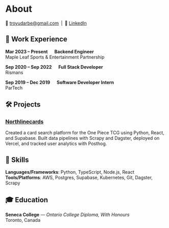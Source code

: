 # About

📧 [troyudarbe@gmail.com](mailto:troyudarbe@gmail.com) | 🏢 [LinkedIn](https://www.linkedin.com/in/troyudarbe/)

## 💼 Work Experience

**Mar 2023 – Present**  **Backend Engineer**  
Maple Leaf Sports & Entertainment Partnership

**Sep 2020 – Sep 2022**  **Full Stack Developer**  
Rismans

**Sep 2019 – Dec 2019**  **Software Developer Intern**  
ParTech

## 🛠 Projects

### [Northlinecards](https://www.northlinecards.ca)  
Created a card search platform for the One Piece TCG using Python, React, and Supabase. Built data pipelines with Scrapy and Dagster, deployed on Vercel, and tracked user analytics with Posthog.

## 🧠 Skills

**Languages/Frameworks**: Python, TypeScript, Node.js, React  
**Tools/Platforms**: AWS, Postgres, Supabase, Kubernetes, Git, Dagster, Scrapy

## 🎓 Education

**Seneca College** — *Ontario College Diploma, With Honours*  
Toronto, Canada


